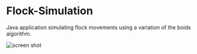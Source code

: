 Flock-Simulation
===
Java application simulating flock movements using a variation of the boids algorithm.

![screen shot](https://github.com/jpittis/Flock-Simulation/tree/master/img/screen.png)
